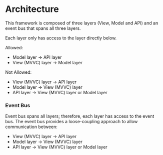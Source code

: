 # Architecture

This framework is composed of three layers (View, Model and API) and an event bus that spans all three layers.

[layers]: https://github.com/hpcloud/stratos-ui/master/docs/images/greenbox_architecture.png "Three layers and an event bus"

Each layer only has access to the layer directly below.

Allowed:
* Model layer -> API layer
* View (MVVC) layer -> Model layer

Not Allowed:
* View (MVVC) layer -> API layer
* Model layer -> View (MVVC) layer
* API layer -> View (MVVC) layer or Model layer

### Event Bus

Event bus spans all layers; therefore, each layer has access to the event bus. The event bus provides a loose-coupling approach to allow communication between:

* View (MVVC) layer -> API layer
* Model layer -> View (MVVC) layer
* API layer -> View (MVVC) layer or Model layer